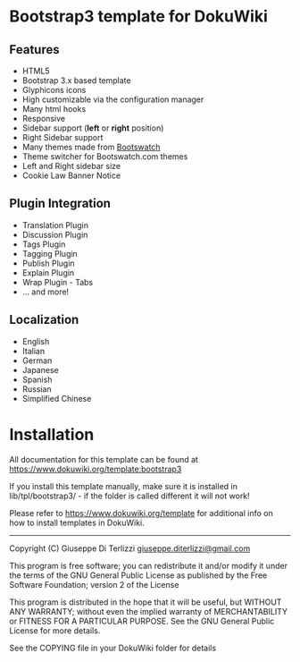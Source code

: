 Bootstrap3 template for DokuWiki
================================

## Features

  * HTML5
  * Bootstrap 3.x based template
  * Glyphicons icons
  * High customizable via the configuration manager
  * Many html hooks
  * Responsive
  * Sidebar support (**left** or **right** position)
  * Right Sidebar support
  * Many themes made from [Bootswatch](https://bootswatch.com)
  * Theme switcher for Bootswatch.com themes
  * Left and Right sidebar size
  * Cookie Law Banner Notice

## Plugin Integration

  * Translation Plugin
  * Discussion Plugin
  * Tags Plugin
  * Tagging Plugin
  * Publish Plugin
  * Explain Plugin
  * Wrap Plugin - Tabs
  * ... and more!
  
## Localization

  * English
  * Italian
  * German
  * Japanese
  * Spanish
  * Russian
  * Simplified Chinese


# Installation

All documentation for this template can be found at
https://www.dokuwiki.org/template:bootstrap3

If you install this template manually, make sure it is installed in
lib/tpl/bootstrap3/ - if the folder is called different it
will not work!

Please refer to https://www.dokuwiki.org/template for additional info
on how to install templates in DokuWiki.


----
Copyright (C) Giuseppe Di Terlizzi <giuseppe.diterlizzi@gmail.com>

This program is free software; you can redistribute it and/or modify
it under the terms of the GNU General Public License as published by
the Free Software Foundation; version 2 of the License

This program is distributed in the hope that it will be useful,
but WITHOUT ANY WARRANTY; without even the implied warranty of
MERCHANTABILITY or FITNESS FOR A PARTICULAR PURPOSE.  See the
GNU General Public License for more details.

See the COPYING file in your DokuWiki folder for details

